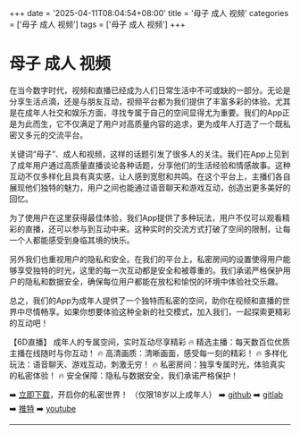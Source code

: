 +++
date = '2025-04-11T08:04:54+08:00'
title = '母子 成人 视频'
categories = ['母子 成人 视频']
tags = ['母子 成人 视频']
+++

# 母子 成人 视频

在当今数字时代，视频和直播已经成为人们日常生活中不可或缺的一部分。无论是分享生活点滴，还是与朋友互动，视频平台都为我们提供了丰富多彩的体验。尤其是在成年人社交和娱乐方面，寻找专属于自己的空间显得尤为重要。我们的App正是为此而生，它不仅满足了用户对高质量内容的追求，更为成年人打造了一个既私密又多元的交流平台。

关键词“母子”、成人和视频，这样的话题引发了很多人的关注。我们在App上见到了成年用户通过高质量直播谈论各种话题，分享他们的生活经验和情感故事。这种互动不仅多样化且具有真实感，让人感到宽慰和共鸣。在这个平台上，主播们各自展现他们独特的魅力，用户之间也能通过语音聊天和游戏互动，创造出更多美好的回忆。

为了使用户在这里获得最佳体验，我们App提供了多种玩法，用户不仅可以观看精彩的直播，还可以参与到互动中来。这种实时的交流方式打破了空间的限制，让每一个人都能感受到身临其境的快乐。

另外我们也重视用户的隐私和安全。在我们的平台上，私密房间的设置使得用户能够享受独特的时光，这里的每一次互动都是安全和被尊重的。我们承诺严格保护用户的隐私和数据安全，确保每位用户都能在放松和愉悦的环境中体验社交乐趣。

总之，我们的App为成年人提供了一个独特而私密的空间，助你在视频和直播的世界中尽情畅享。如果你想要体验这种全新的社交模式，加入我们，一起探索更精彩的互动吧！

【6D直播】
成年人的专属空间，实时互动尽享精彩
🔥 精选主播：每天数百位优质主播在线随时与你互动！
🔥 高清画质：清晰画面，感受每一刻的精彩！
🔥 多样化玩法：语音聊天、游戏互动，刺激无穷！
🔥 私密房间：独享专属时光，体验真实的私密体验！
🔥 安全保障：隐私与数据安全，我们承诺严格保护！

➡️ [立即下载](https://down123.s3.ap-east-1.amazonaws.com/down/down.html?channelCode=blog)，开启你的私密世界！ （仅限18岁以上成年人）
➡️ [github](https://aldult-live.github.io/)
➡️ [gitlab](https://seo-09598d.gitlab.io/)
➡️ [推特](https://x.com/wegame33)
➡️ [youtube](https://www.youtube.com/@6Dlive)

---
